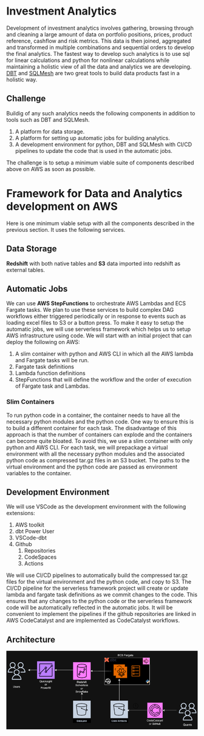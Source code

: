 # Investment Analytics 
Development of investment analytics involves gathering, browsing through and cleaning a large amount of data on portfolio positions, prices, product reference, cashflow and risk metrics. This data is then joined, aggregated and transformed in multiple combinations and sequential orders to develop the final analytics. The fastest way to develop such analytics is to use sql for linear calculations and python for nonlinear calculations while maintaining a holistic view of all the data and analytics we are developing. [DBT](https://www.getdbt.com/) and [SQLMesh](https://sqlmesh.com/) are two great tools to build data products fast in a holistic way.

## Challenge

Buildig of any such analytics needs the following components in addition to tools such as DBT and SQLMesh.
1. A platform for data storage.
2. A platform for setting up automatic jobs for building analytics.
3. A development environment for python, DBT and SQLMesh with CI/CD pipelines to update the code that is used in the automatic jobs.

The challenge is to setup a minimum viable suite of components described above on AWS as soon as possible.
# Framework for Data and Analytics development on AWS

Here is one minimum viable setup with all the components described in the previous section. It uses the following services.
## Data Storage
**Redshift** with both native tables and **S3** data imported into redshift as external tables. 
## Automatic Jobs 
We can use **AWS StepFunctions** to orchestrate AWS Lambdas and ECS Fargate tasks. We plan to use these services to build complex DAG workflows either triggered periodically or in response to events such as loading excel files to S3 or a button press. To make it easy to setup the automatic jobs, we will use serverless framework which helps us to setup AWS infrastructure using code. We will start with an initial project that can deploy the following on AWS:
   1. A slim container with python and AWS CLI in which all the AWS lambda and Fargate tasks will be run.
   2. Fargate task definitions
   3. Lambda function definitions
   4. StepFunctions that will define the workflow and the order of execution of Fargate task and Lambdas.
### Slim Containers
To run python code in a container, the container needs to have all the necessary python modules and the python code. One way to ensure this is to build a different container for each task. The disadvantage of this approach is that the number of containers can explode and the containers can become quite bloated. To avoid this, we use a slim container with only python and AWS CLI. 
For each task, we will prepackage a virtual environment with all the necessary python modules and the associated python code as compressed tar.gz files in an S3 bucket. The paths to the virtual environment and the python code are passed as environment variables to the container.
## Development Environment
We will use VSCode as the development environment with the following extensions:
1. AWS toolkit
2. dbt Power User
3. VSCode-dbt
4. Github
   1. Repositories
   2. CodeSpaces
   3. Actions

We will use CI/CD pipelines to automatically build the compressed tar.gz files for the virtual environment and the python code, and copy to S3. The CI/CD pipeline for the serverless framework project will create or update lambda and fargate task definitions as we commit changes to the code. This ensures that any changes to the python code or the serverless framework code will be automatically reflected in the automatic jobs. It will be convenient to implement the pipelines if the github repositories are linked in AWS CodeCatalyst and are implemented as CodeCatalyst workflows.

## Architecture

![Architecture](./Arch.drawio.png)

